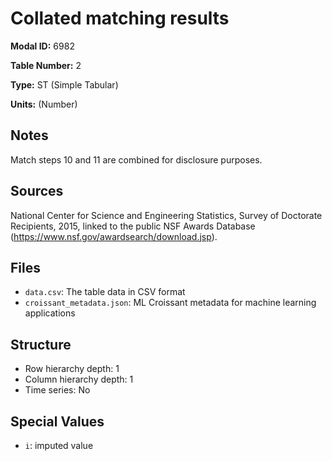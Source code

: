 # Collated matching results

**Modal ID:** 6982

**Table Number:** 2

**Type:** ST (Simple Tabular)

**Units:** (Number)

## Notes

Match steps 10 and 11 are combined for disclosure purposes.

## Sources

National Center for Science and Engineering Statistics, Survey of Doctorate Recipients, 2015, linked to the public NSF Awards Database (https://www.nsf.gov/awardsearch/download.jsp).

## Files

- `data.csv`: The table data in CSV format
- `croissant_metadata.json`: ML Croissant metadata for machine learning applications

## Structure

- Row hierarchy depth: 1
- Column hierarchy depth: 1
- Time series: No

## Special Values

- `i`: imputed value
